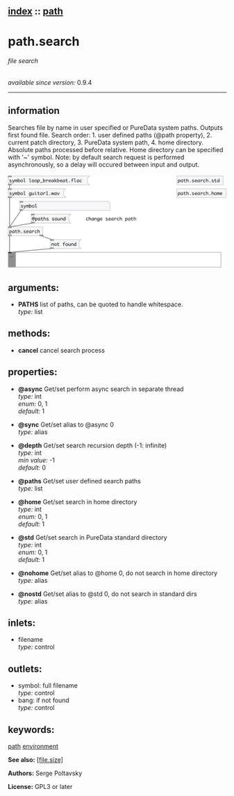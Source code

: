 [index](index.html) :: [path](category_path.html)
---

# path.search

###### file search

*available since version:* 0.9.4

---


## information
Searches file by name in user specified or PureData system paths.
Outputs first found file.
Search order: 1. user defined paths (@path property), 2. current patch directory,
            3. PureData system path, 4. home directory.
Absolute paths processed before relative.
Home directory can be specified with &#39;~&#39; symbol.
Note: by default search request is performed asynchronously, so a delay will
            occured between input and output.



[![example](../examples/img/path.search.jpg)](../examples/pd/path.search.pd)



## arguments:

* **PATHS**
list of paths, can be quoted to handle whitespace.<br>
_type:_ list<br>



## methods:

* **cancel**
cancel search process<br>




## properties:

* **@async** 
Get/set perform async search in separate thread<br>
_type:_ int<br>
_enum:_ 0, 1<br>
_default:_ 1<br>

* **@sync** 
Get/set alias to @async 0<br>
_type:_ alias<br>

* **@depth** 
Get/set search recursion depth (-1: infinite)<br>
_type:_ int<br>
_min value:_ -1<br>
_default:_ 0<br>

* **@paths** 
Get/set user defined search paths<br>
_type:_ list<br>

* **@home** 
Get/set search in home directory<br>
_type:_ int<br>
_enum:_ 0, 1<br>
_default:_ 1<br>

* **@std** 
Get/set search in PureData standard directory<br>
_type:_ int<br>
_enum:_ 0, 1<br>
_default:_ 1<br>

* **@nohome** 
Get/set alias to @home 0, do not search in home directory<br>
_type:_ alias<br>

* **@nostd** 
Get/set alias to @std 0, do not search in standard dirs<br>
_type:_ alias<br>



## inlets:

* filename<br>
_type:_ control



## outlets:

* symbol: full filename<br>
_type:_ control
* bang: if not found<br>
_type:_ control



## keywords:

[path](keywords/path.html)
[environment](keywords/environment.html)



**See also:**
[\[file.size\]](file.size.html)




**Authors:** Serge Poltavsky




**License:** GPL3 or later





